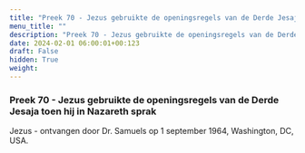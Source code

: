 ```yaml
---
title: "Preek 70 - Jezus gebruikte de openingsregels van de Derde Jesaja toen hij in Nazareth sprak"
menu_title: ""
description: "Preek 70 - Jezus gebruikte de openingsregels van de Derde Jesaja toen hij in Nazareth sprak"
date: 2024-02-01 06:00:01+00:123
draft: False
hidden: True
weight:
---
```

### Preek 70 - Jezus gebruikte de openingsregels van de Derde Jesaja toen hij in Nazareth sprak

Jezus - ontvangen door Dr. Samuels op 1 september 1964, Washington, DC, USA.
